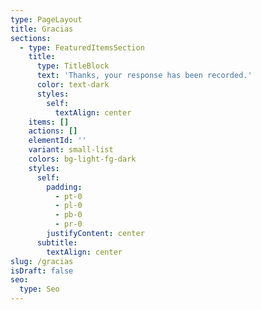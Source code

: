 ```yaml
---
type: PageLayout
title: Gracias
sections:
  - type: FeaturedItemsSection
    title:
      type: TitleBlock
      text: 'Thanks, your response has been recorded.'
      color: text-dark
      styles:
        self:
          textAlign: center
    items: []
    actions: []
    elementId: ''
    variant: small-list
    colors: bg-light-fg-dark
    styles:
      self:
        padding:
          - pt-0
          - pl-0
          - pb-0
          - pr-0
        justifyContent: center
      subtitle:
        textAlign: center
slug: /gracias
isDraft: false
seo:
  type: Seo
---
```

